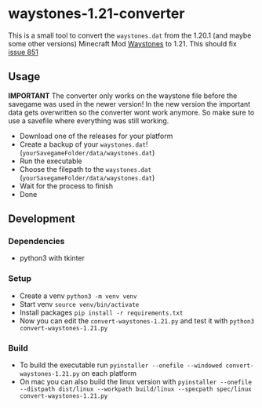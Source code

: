 # waystones-1.21-converter

This is a small tool to convert the `waystones.dat` from the 1.20.1 (and maybe some other versions) Minecraft Mod [Waystones](https://github.com/TwelveIterationMods/Waystones) to 1.21.
This should fix [issue 851](https://github.com/TwelveIterationMods/Waystones/issues/851)

## Usage

**IMPORTANT**
The converter only works on the waystone file before the savegame was used in the newer version! In the new version the important data gets overwritten so the converter wont work anymore. So make sure to use a savefile where everything was still working.

- Download one of the releases for your platform
- Create a backup of your `waystones.dat`! (`yourSavegameFolder/data/waystones.dat`)
- Run the executable
- Choose the filepath to the `waystones.dat` (`yourSavegameFolder/data/waystones.dat`)
- Wait for the process to finish
- Done

## Development

### Dependencies
- python3 with tkinter

### Setup
- Create a venv `python3 -m venv venv`
- Start venv `source venv/bin/activate`
- Install packages `pip install -r requirements.txt`
- Now you can edit the `convert-waystones-1.21.py` and test it with `python3 convert-waystones-1.21.py`

### Build
- To build the executable run `pyinstaller --onefile --windowed convert-waystones-1.21.py` on each platform
- On mac you can also build the linux version with `pyinstaller --onefile --distpath dist/linux --workpath build/linux --specpath spec/linux convert-waystones-1.21.py`

